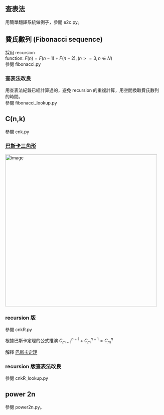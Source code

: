 ## 查表法
用簡單翻譯系統做例子，參閱 e2c.py。

## 費氏數列 (Fibonacci sequence)
採用 recursion  
function: $F(n) = F(n-1) + F(n-2), (n>=3, n \in N)$  
參閱 fibonacci.py

### 查表法改良
用查表法紀錄已經計算過的，避免 recursion 的重複計算，用空間換取費氏數列的時間。  
參閱 fibonacci_lookup.py

## C(n,k)
參閱 cnk.py

### [巴斯卡三角形](https://zh.wikipedia.org/zh-tw/杨辉三角形)
<img width="484" alt="image" src="https://github.com/patrick0516/Algo_Notes/assets/109636871/b538b253-0986-41b2-8e96-afef0bd936df">

### recursion 版
參閱 cnkR.py

根據巴斯卡定理的公式推演
$C_{m-1}^{n-1} + C_{m}^{n-1} = C_{m}^{n}$

解釋 [巴斯卡定理](https://tpdjdje0525.medium.com/%E5%B7%B4%E6%96%AF%E5%8D%A1%E5%AE%9A%E7%90%86-%E6%9C%89%E4%BB%80%E9%BA%BC%E6%84%8F%E7%BE%A9-21690183d2d1)

### recursion 版查表法改良
參閱 cnkR_lookup.py

## power 2n
參閱 power2n.py。
